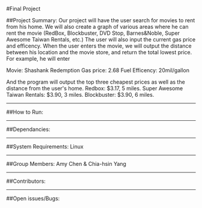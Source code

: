 #Final Project

##Project Summary:
Our project will have the user search for movies to rent from his home. We will also create a graph of various areas where he can rent the movie (RedBox, Blockbuster, DVD Stop, Barnes&Noble, Super Awesome Taiwan Rentals, etc.) The user will also input the current gas price and efficency. When the user enters the movie, we will output the distance between his location and the movie store, and return the total lowest price. For example, he will enter
  
  Movie: Shashank Redemption
  Gas price: 2.68
  Fuel Efficency: 20mil/gallon

And the program will output the top three cheapest prices as well as the distance from the user's home.
  Redbox: $3.17, 5 miles.
  Super Awesome Taiwan Rentals: $3.90, 3 miles.
  Blockbuster: $3.90, 6 miles.

---
##How to Run:

---
##Dependancies:

---
##System Requirements:
Linux

---
##Group Members:
Amy Chen & Chia-hsin Yang

---
##Contributors:

---
##Open issues/Bugs:


